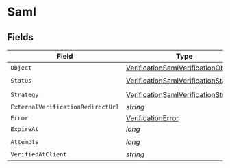 # Saml


## Fields

| Field                                                                                                   | Type                                                                                                    | Required                                                                                                | Description                                                                                             |
| ------------------------------------------------------------------------------------------------------- | ------------------------------------------------------------------------------------------------------- | ------------------------------------------------------------------------------------------------------- | ------------------------------------------------------------------------------------------------------- |
| `Object`                                                                                                | [VerificationSamlVerificationObject](../../Models/Components/VerificationSamlVerificationObject.md)     | :heavy_minus_sign:                                                                                      | N/A                                                                                                     |
| `Status`                                                                                                | [VerificationSamlVerificationStatus](../../Models/Components/VerificationSamlVerificationStatus.md)     | :heavy_check_mark:                                                                                      | N/A                                                                                                     |
| `Strategy`                                                                                              | [VerificationSamlVerificationStrategy](../../Models/Components/VerificationSamlVerificationStrategy.md) | :heavy_check_mark:                                                                                      | N/A                                                                                                     |
| `ExternalVerificationRedirectUrl`                                                                       | *string*                                                                                                | :heavy_minus_sign:                                                                                      | N/A                                                                                                     |
| `Error`                                                                                                 | [VerificationError](../../Models/Components/VerificationError.md)                                       | :heavy_minus_sign:                                                                                      | N/A                                                                                                     |
| `ExpireAt`                                                                                              | *long*                                                                                                  | :heavy_minus_sign:                                                                                      | N/A                                                                                                     |
| `Attempts`                                                                                              | *long*                                                                                                  | :heavy_check_mark:                                                                                      | N/A                                                                                                     |
| `VerifiedAtClient`                                                                                      | *string*                                                                                                | :heavy_minus_sign:                                                                                      | N/A                                                                                                     |
